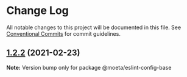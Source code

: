 # Change Log

All notable changes to this project will be documented in this file.
See [Conventional Commits](https://conventionalcommits.org) for commit guidelines.

## [1.2.2](https://github.com/choi-moeta/lint-config/compare/v1.2.1...v1.2.2) (2021-02-23)

**Note:** Version bump only for package @moeta/eslint-config-base
